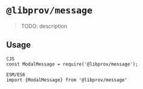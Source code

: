 # `@libprov/message`

> TODO: description

## Usage

```
CJS
const ModalMessage = require('@libprov/message');

ESM/ES6
import {ModalMessage} from '@libprov/message'
```
